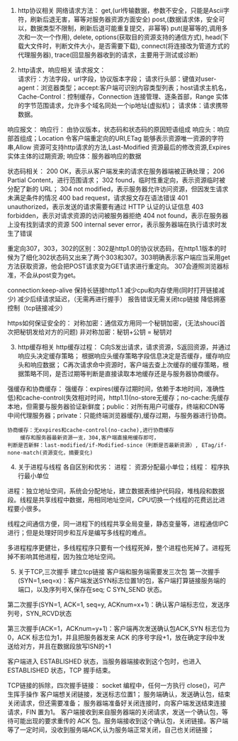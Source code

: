 1. http协议相关
网络请求方法： 
get,(url传输数据，参数不安全，只能是Ascii字符，刷新后退无害，幂等对服务器资源方面安全)
post,(数据请求体，安全可以，数据类型不限制，刷新后退可能重复提交，非幂等)
put(是幂等的,调用多次和一次一个作用),
delete,
options(获取目的资源支持的通信方式),
head(下载大文件时，判断文件大小，是否需要下载),
connect(将连接改为管道方式的代理服务器),
trace(回显服务器收到的请求，主要用于测试或诊断)


2. http请求，响应相关
请求报文：  
    请求行：方法字段，url字段，协议版本字段；
    请求行头部：键值对user-agent：浏览器类型；accept:客户端可识别内容类型列表；host请求主机名，Cache-Control：控制缓存，Connection 连接管理、逐条首部，Range 实体的字节范围请求，允许多个域名同处一个ip地址(虚拟机)；
    请求体：请求携带数据。

响应报文：
    响应行： 由协议版本，状态码和状态码的原因短语组成
    响应头：响应部首组成；Location 令客户端重定向的URI,ETag 能够表示资源唯一资源的字符串,Allow 资源可支持http请求的方法,Last-Modified 资源最后的修改资源,Expires 实体主体的过期资源;
    响应体：服务器响应的数据

状态码相关：
    200 OK，表示从客户端发来的请求在服务器端被正确处理；
    206 Partial Content，进行范围请求；
    302 found，临时性重定向，表示资源临时被分配了新的 URL；
    304 not modified，表示服务器允许访问资源，但因发生请求未满足条件的情况
    400 bad request，请求报文存在语法错误 
    401 unauthorized，表示发送的请求需要有通过 HTTP 认证的认证信息 
    403 forbidden，表示对请求资源的访问被服务器拒绝 
    404 not found，表示在服务器上没有找到请求的资源 
    500 internal sever error，表示服务器端在执行请求时发生了错误 

重定向307，303，302的区别：302是http1.0的协议状态码，在http1.1版本的时候为了细化302状态码又出来了两个303和307。303明确表示客户端应当采用get方法获取资源，他会把POST请求变为GET请求进行重定向。 307会遵照浏览器标准，不会从post变为get。

connection:keep-alive  保持长链接http1.1
    减少cpu和内存使用(同时打开链接减少)
    减少后续请求延迟，（无需再进行握手）
    报告错误无需关闭tcp链接
    降低拥塞控制（tcp链接减少）

https如何保证安全的：
    对称加密：通信双方用同一个秘钥加密，(无法shouci首次把秘钥发给对方的问题)
    非对称加密：秘钥+公钥 = 秘钥对


3. http缓存相关
http缓存过程：
    C向S发出请求，请求资源，S返回资源，并通过响应头决定缓存策略；
    根据响应头缓存策略字段信息决定是否缓存，缓存响应头和响应数据；
    C再次请求命中资源时，客户端去查上次缓存的缓存策略，根据策略不同，是否过期等判断是直接读取本地缓存还是与服务器协商缓存。


强缓存和协商缓存：
    强缓存：expires(缓存过期时间，依赖于本地时间，准确性低)和cache-control(失效相对时间，http1.1)(no-store无缓存；no-cache:先缓存本地，但需要与服务器验证新鲜度；public：对所有用户可缓存，终端和CDN等中间代理服务器；private：只能终端浏览器缓存),缓存过期，与服务器进行协商。

    协商缓存：无expires和cache-control(no-cache),进行协商缓存
        缓存和服务器最新资源一支，304,客户端直接用缓存即可，
    判断是否新鲜：last-modified/if-Modified-since（判断是否最新资源）, ETag/if-none-match(资源变化，摘要变化)



4. 关于进程与线程
各自区别和优劣：
进程： 资源分配最小单位；线程： 程序执行最小单位

进程：独立地址空间，系统会分配地址，建立数据表维护代码段，堆栈段和数据段。线程是共享线程中数据，用相同地址空间，CPU切换一个线程的花费远比进程要小很多。

线程之间通信方便，同一进程下的线程共享全局变量，静态变量等，进程通信IPC进行；但是处理好同步和互斥是编写多线程的难点。

多进程程序更健壮，多线程程序只要有一个线程死掉，整个进程也死掉了。进程死掉不影响其他进程，因为独立地址空间。



5. 关于TCP,三次握手
建立tcp链接  客户端和服务端需要发三次包
第一次握手(SYN=1,seq=x)：客户端发送SYN标志位置1的包，客户端打算链接服务端的端口，以及序列号X,保存在seq;  C  SYN_SEND 状态。

第二次握手(SYN=1, ACK=1, seq=y, ACKnum=x+1)：确认客户端标志位，发送序列号，SYN_RCVD状态

第三次握手(ACK=1，ACKnum=y+1)：客户端再次发送确认包ACK,SYN 标志位为0，ACK 标志位为1，并且把服务器发来 ACK 的序号字段+1，放在确定字段中发送给对方，并且在数据段放写ISN的+1

客户端进入 ESTABLISHED 状态，当服务器端接收到这个包时，也进入 ESTABLISHED 状态，TCP 握手结束。


TCP链接的拆除，四次握手链接：
socket 编程中，任何一方执行 close()，可产生挥手操作
客户端想关闭链接，发送标志位置1；
服务端确认，发送确认包，结束关闭请求，但还需要准备；
服务器端准备好关闭连接时，向客户端发送结束连接请求，FIN 置为1。
客户端接收到来自服务器端的关闭请求，发送一个确认包，等待可能出现的要求重传的 ACK 包。服务端接收到这个确认包，关闭链接。客户端等了一定时间，没收到服务端ACK,认为服务端正常关闭，自己也关闭链接；